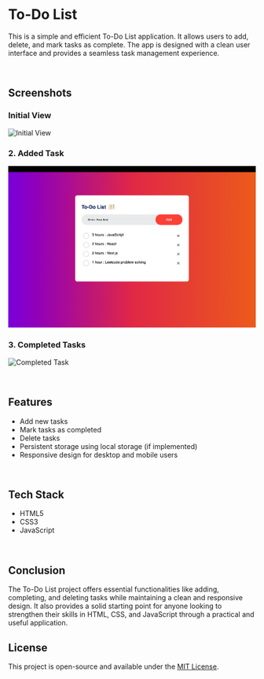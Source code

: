# To-Do List


This is a simple and efficient To-Do List application. It allows users to add, delete, and mark tasks as complete. The app is designed with a clean user interface and provides a seamless task management experience.

<br>

## Screenshots

### Initial View
![Initial View](images/Initial_View.png)

### 2. Added Task
![Added Task](images/Added_Task.png)

### 3. Completed Tasks
![Completed Task](images/Completed_Task.png)


<br>

## Features

- Add new tasks
- Mark tasks as completed
- Delete tasks
- Persistent storage using local storage (if implemented)
- Responsive design for desktop and mobile users

<br>

## Tech Stack 

- HTML5
- CSS3
- JavaScript

<br>

## Conclusion

The To-Do List project offers essential functionalities like adding, completing, and deleting tasks while maintaining a clean and responsive design. It also provides a solid starting point for anyone looking to strengthen their skills in HTML, CSS, and JavaScript through a practical and useful application.

## License

This project is open-source and available under the [MIT License](https://opensource.org/licenses/MIT).

